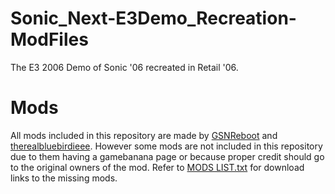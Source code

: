 # Sonic_Next-E3Demo_Recreation-ModFiles
The E3 2006 Demo of Sonic '06 recreated in Retail '06.

# Mods
All mods included in this repository are made by [GSNReboot](https://github.com/GSNReboot) and [therealbluebirdieee](https://github.com/therealbluebirdieee). However some mods are not included in this repository due to them having a gamebanana page or because proper credit should go to the original owners of the mod. Refer to [MODS LIST.txt](MODS-LIST.txt) for download links to the missing mods.

